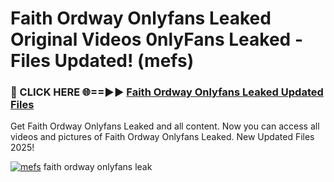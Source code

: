 # Faith Ordway Onlyfans Leaked Original Videos 0nlyFans Leaked - Files Updated! (mefs)

<h3>🔴 CLICK HERE 🌐==►► <a href="https://tinyurl.com/2wckxsce" rel="nofollow">Faith Ordway Onlyfans Leaked Updated Files</a></h3>

Get Faith Ordway Onlyfans Leaked and all content. Now you can access all videos and pictures of Faith Ordway Onlyfans Leaked. New Updated Files 2025!

[![mefs](https://i.imgur.com/AFduVYN.gif)](https://tinyurl.com/2wckxsce)
faith ordway onlyfans leak